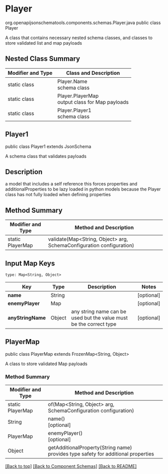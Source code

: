 # Player
org.openapijsonschematools.components.schemas.Player.java
public class Player

A class that contains necessary nested schema classes, and classes to store validated list and map payloads

## Nested Class Summary
| Modifier and Type | Class and Description |
| ----------------- | ---------------------- |
| static class | Player.Name<br> schema class |
| static class | Player.PlayerMap<br> output class for Map payloads |
| static class | Player.Player1<br> schema class |

## Player1
public class Player1
extends JsonSchema

A schema class that validates payloads


## Description
a model that includes a self reference this forces properties and additionalProperties to be lazy loaded in python models because the Player class has not fully loaded when defining properties

## Method Summary
| Modifier and Type | Method and Description |
| ----------------- | ---------------------- |
| static PlayerMap | validate(Map<String, Object> arg, SchemaConfiguration configuration) |

## Input Map Keys
```
type: Map<String, Object>
```
Key | Type |  Description | Notes
------------ | ------------- | ------------- | -------------
**name** | String |  | [optional]
**enemyPlayer** | Map |  | [optional]
**anyStringName** | Object | any string name can be used but the value must be the correct type | [optional]

## PlayerMap
public class PlayerMap
extends FrozenMap<String, Object>

A class to store validated Map payloads

### Method Summary
| Modifier and Type | Method and Description |
| ----------------- | ---------------------- |
| static PlayerMap | of(Map<String, Object> arg, SchemaConfiguration configuration) |
| String | name()<br>[optional] |
| PlayerMap | enemyPlayer()<br>[optional] |
| Object | getAdditionalProperty(String name)<br>provides type safety for additional properties |

[[Back to top]](#top) [[Back to Component Schemas]](../../../README.md#Component-Schemas) [[Back to README]](../../../README.md)
